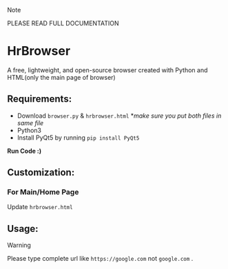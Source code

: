 > [!NOTE]
> PLEASE READ FULL DOCUMENTATION 
# HrBrowser
A free, lightweight, and open-source browser created with Python and HTML(only the main page of browser) 
## Requirements:
  - Download `browser.py` & `hrbrowser.html` **make sure you put both files in same file*
  - Python3
  - Install PyQt5 by running `pip install PyQt5`

**Run Code :)**

## Customization:
 ### For Main/Home Page
Update `hrbrowser.html`

## Usage:
> [!WARNING]
> Please type complete url like `https://google.com` not `google.com` .
